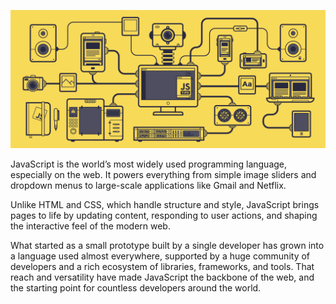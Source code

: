 ![JavaScript](https://raw.githubusercontent.com/jshub/.github/main/assets/javascript.gif)

JavaScript is the world’s most widely used programming language, especially on the web. It powers everything from simple image sliders and dropdown menus to large-scale applications like Gmail and Netflix.

Unlike HTML and CSS, which handle structure and style, JavaScript brings pages to life by updating content, responding to user actions, and shaping the interactive feel of the modern web.

What started as a small prototype built by a single developer has grown into a language used almost everywhere, supported by a huge community of developers and a rich ecosystem of libraries, frameworks, and tools. That reach and versatility have made JavaScript the backbone of the web, and the starting point for countless developers around the world.
